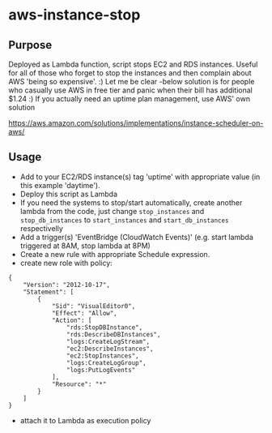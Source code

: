 # aws-instance-stop

## Purpose
Deployed as Lambda function, script stops EC2 and RDS instances. Useful for all of those who forget to stop the instances and then complain about AWS 'being so expensive'. :)
Let me be clear -below solution is for people who casually use AWS in free tier and panic when their bill has additional $1.24 :)
If you actually need an uptime plan management, use AWS' own solution

https://aws.amazon.com/solutions/implementations/instance-scheduler-on-aws/

## Usage
- Add to your EC2/RDS instance(s) tag 'uptime' with appropriate value (in this example 'daytime').
- Deploy this script as Lambda
- If you need the systems to stop/start automatically, create another lambda from the code, just change `stop_instances` and `stop_db_instances` to `start_instances` and `start_db_instances` respectivelly 
- Add a trigger(s) 'EventBridge (CloudWatch Events)' (e.g. start lambda triggered at 8AM, stop lambda at 8PM)
- Create a new rule with appropriate Schedule expression.
- create new role with policy: 

```
{
    "Version": "2012-10-17",
    "Statement": [
        {
            "Sid": "VisualEditor0",
            "Effect": "Allow",
            "Action": [
                "rds:StopDBInstance",
                "rds:DescribeDBInstances",
                "logs:CreateLogStream",
                "ec2:DescribeInstances",
                "ec2:StopInstances",
                "logs:CreateLogGroup",
                "logs:PutLogEvents"
            ],
            "Resource": "*"
        }
    ]
}
```
- attach it to Lambda as execution policy
